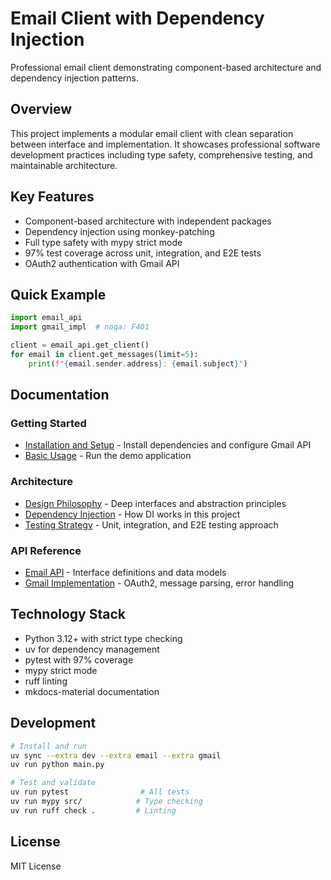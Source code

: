 # Email Client with Dependency Injection

Professional email client demonstrating component-based architecture and dependency injection patterns.

## Overview

This project implements a modular email client with clean separation between interface and implementation. It showcases professional software development practices including type safety, comprehensive testing, and maintainable architecture.

## Key Features

- Component-based architecture with independent packages
- Dependency injection using monkey-patching
- Full type safety with mypy strict mode
- 97% test coverage across unit, integration, and E2E tests
- OAuth2 authentication with Gmail API

## Quick Example

```python
import email_api
import gmail_impl  # noqa: F401

client = email_api.get_client()
for email in client.get_messages(limit=5):
    print(f"{email.sender.address}: {email.subject}")
```

## Documentation

### Getting Started
- [Installation and Setup](getting-started/index.md) - Install dependencies and configure Gmail API
- [Basic Usage](getting-started/index.md#quick-start) - Run the demo application

### Architecture
- [Design Philosophy](architecture/design-philosophy.md) - Deep interfaces and abstraction principles
- [Dependency Injection](architecture/dependency-injection.md) - How DI works in this project
- [Testing Strategy](architecture/testing.md) - Unit, integration, and E2E testing approach

### API Reference
- [Email API](reference/email-api.md) - Interface definitions and data models
- [Gmail Implementation](reference/gmail-impl.md) - OAuth2, message parsing, error handling

## Technology Stack

- Python 3.12+ with strict type checking
- uv for dependency management
- pytest with 97% coverage
- mypy strict mode
- ruff linting
- mkdocs-material documentation

## Development

```bash
# Install and run
uv sync --extra dev --extra email --extra gmail
uv run python main.py

# Test and validate
uv run pytest                # All tests
uv run mypy src/            # Type checking
uv run ruff check .         # Linting
```

## License

MIT License
